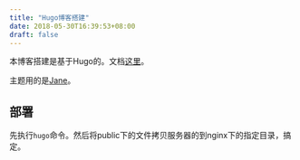 ```yaml
---
title: "Hugo博客搭建"
date: 2018-05-30T16:39:53+08:00
draft: false
---
```




本博客搭建是基于Hugo的。文档[这里](https://gohugo.io/getting-started/)。

主题用的是[Jane](https://github.com/xianmin/hugo-theme-jane)。


## 部署

先执行`hugo`命令。然后将public下的文件拷贝服务器的到nginx下的指定目录，搞定。